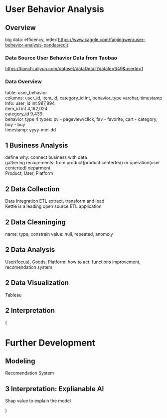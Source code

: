 # User Behavior Analysis

## Overview

big data: efficency, index
https://www.kaggle.com/fanjingwen/user-behavior-analysis-pandas/edit<br>

### Data Source User Behavior Data from Taobao
https://tianchi.aliyun.com/dataset/dataDetail?dataId=649&userId=1

### Data Overview 
table: user_behavior<br>
columns: user_id, item_id, category_id int, behavior_type varchar, timestamp<br>
Info:
user_id int 987,994 <br>
item_id int 4,162,024<br>
category_id 9,439<br>
behavior_type 4 types: pv - pageview/click, fav - favorite, cart - category, buy - buy<br>
timestamp: yyyy-mm-dd<br>

## 1 Business Analysis
define why: connect business with data<br> 
gathering reuiqrements: from product(product centerted) or operation(user centerted) deparment<br> 
Product, User, Platform <br> 

## 2 Data Collection 
Data Integration ETL extract, transform and load<br>
Kettle is a leading open source ETL application<br>

## 2 Data Cleaninging 
name: type, constrain 
value: null, repeated, anomoly 

## 2 Data Analysis 
User(focus), Goods, Platform: how to act: functions improvement, recomendation system 

## 2 Data Visualization 
Tableau 

## 2 Interpretation 

(

# Further Development 

## Modeling 

Recomendation System 

## 3 Interpretation: Explianable AI 

Shap value to explain the model 

)
